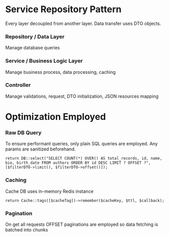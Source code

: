 # Service Repository Pattern

Every layer decoupled from another layer. Data transfer uses DTO objects.

### Repository / Data Layer

Manage database queries

### Service / Business Logic Layer

Manage business process, data processing, caching

### Controller

Manage validations, request, DTO initialization, JSON resources mapping

# Optimization Employed

### Raw DB Query

To ensure performant queries, only plain SQL queries are employed. Any params are sanitized beforehand.

```
return DB::select("SELECT COUNT(*) OVER() AS total_records, id, name, bio, birth_date FROM authors ORDER BY id DESC LIMIT ? OFFSET ?", [$filterDTO->limit(), $filterDTO->offset()]);
```

### Caching

Cache DB uses in-memory Redis instance

```
return Cache::tags([$cacheTag])->remember($cacheKey, $ttl, $callback);
```

### Pagination

On get all requests OFFSET paginations are employed so data fetching is batched into chunks
